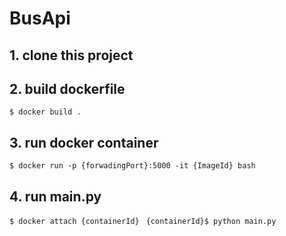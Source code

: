 # BusApi

## 1. clone this project

## 2. build dockerfile

`$ docker build .`

## 3. run docker container
`$ docker run -p {forwadingPort}:5000 -it {ImageId} bash `

## 4. run main.py
`$ docker attach {containerId} `
`{containerId}$ python main.py `
